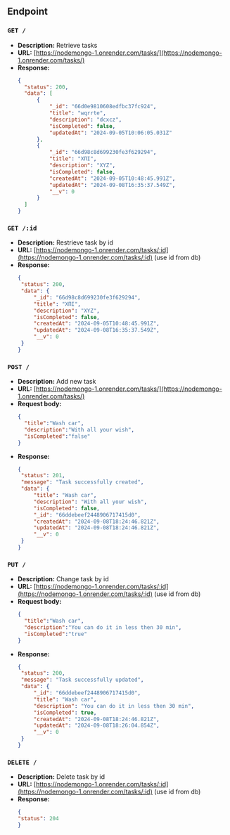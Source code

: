 ## Endpoint
### `GET /`

  - **Description:** Retrieve tasks
  - **URL:** [https://nodemongo-1.onrender.com/tasks/](https://nodemongo-1.onrender.com/tasks/)
  - **Response:**
    ```json
    {
      "status": 200,
      "data": [
          {
              "_id": "66d0e9810608edfbc37fc924",
              "title": "wqrrte",
              "description": "dcxcz",
              "isCompleted": false,
              "updatedAt": "2024-09-05T10:06:05.031Z"
          },
          {
              "_id": "66d98c8d699230fe3f629294",
              "title": "ХПІ",
              "description": "ХYZ",
              "isCompleted": false,
              "createdAt": "2024-09-05T10:48:45.991Z",
              "updatedAt": "2024-09-08T16:35:37.549Z",
              "__v": 0
          }
      ]
    }
    ```
### `GET /:id`

  - **Description:** Restrieve task by id
  - **URL:** [https://nodemongo-1.onrender.com/tasks/:id](https://nodemongo-1.onrender.com/tasks/:id) (use id from db)
  - **Response:**
     ```json
     {
      "status": 200,
      "data": {
          "_id": "66d98c8d699230fe3f629294",
          "title": "ХПІ",
          "description": "ХYZ",
          "isCompleted": false,
          "createdAt": "2024-09-05T10:48:45.991Z",
          "updatedAt": "2024-09-08T16:35:37.549Z",
          "__v": 0
      }
    }
    ```
### `POST /`

  - **Description:** Add new task
  - **URL:** [https://nodemongo-1.onrender.com/tasks/](https://nodemongo-1.onrender.com/tasks/)
  - **Request body:**
    ```json
    {
      "title":"Wash car",
      "description":"With all your wish",
      "isCompleted":"false"
    }
    ```
  - **Response:**
     ```json
     {
      "status": 201,
      "message": "Task successfully created",
      "data": {
          "title": "Wash car",
          "description": "With all your wish",
          "isCompleted": false,
          "_id": "66ddebeef2448906717415d0",
          "createdAt": "2024-09-08T18:24:46.821Z",
          "updatedAt": "2024-09-08T18:24:46.821Z",
          "__v": 0
      }
    }
    ```
### `PUT /`

  - **Description:** Change task by id
  - **URL:** [https://nodemongo-1.onrender.com/tasks/:id](https://nodemongo-1.onrender.com/tasks/:id) (use id from db)
  - **Request body:**
    ```json
    {
      "title":"Wash car",
      "description":"You can do it in less then 30 min",
      "isCompleted":"true"
    }
    ```
  - **Response:**
     ```json
     {
      "status": 200,
      "message": "Task successfully updated",
      "data": {
          "_id": "66ddebeef2448906717415d0",
          "title": "Wash car",
          "description": "You can do it in less then 30 min",
          "isCompleted": true,
          "createdAt": "2024-09-08T18:24:46.821Z",
          "updatedAt": "2024-09-08T18:26:04.854Z",
          "__v": 0
      }
    }
    ```
### `DELETE /`
  - **Description:** Delete task by id
  - **URL:** [https://nodemongo-1.onrender.com/tasks/:id](https://nodemongo-1.onrender.com/tasks/:id) (use id from db)
  - **Response:**
     ```json
     {
    "status": 204
    }
    ```
